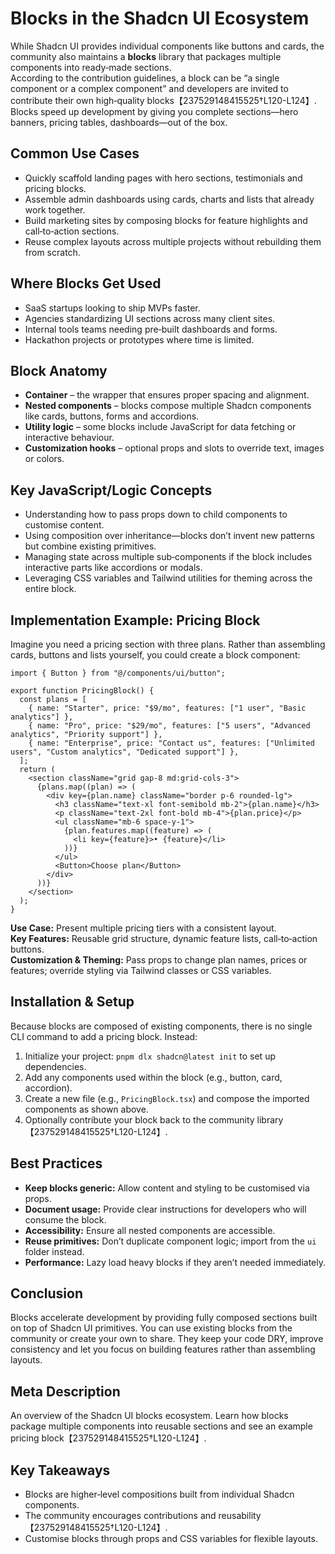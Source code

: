 # Blocks in the Shadcn UI Ecosystem

While Shadcn UI provides individual components like buttons and cards, the community also maintains a **blocks** library that packages multiple components into ready‑made sections.  
According to the contribution guidelines, a block can be “a single component or a complex component” and developers are invited to contribute their own high‑quality blocks【237529148415525†L120-L124】.  
Blocks speed up development by giving you complete sections—hero banners, pricing tables, dashboards—out of the box.

## Common Use Cases

- Quickly scaffold landing pages with hero sections, testimonials and pricing blocks.  
- Assemble admin dashboards using cards, charts and lists that already work together.  
- Build marketing sites by composing blocks for feature highlights and call‑to‑action sections.  
- Reuse complex layouts across multiple projects without rebuilding them from scratch.

## Where Blocks Get Used

- SaaS startups looking to ship MVPs faster.  
- Agencies standardizing UI sections across many client sites.  
- Internal tools teams needing pre‑built dashboards and forms.  
- Hackathon projects or prototypes where time is limited.

## Block Anatomy

- **Container** – the wrapper that ensures proper spacing and alignment.  
- **Nested components** – blocks compose multiple Shadcn components like cards, buttons, forms and accordions.  
- **Utility logic** – some blocks include JavaScript for data fetching or interactive behaviour.  
- **Customization hooks** – optional props and slots to override text, images or colors.

## Key JavaScript/Logic Concepts

- Understanding how to pass props down to child components to customise content.  
- Using composition over inheritance—blocks don’t invent new patterns but combine existing primitives.  
- Managing state across multiple sub‑components if the block includes interactive parts like accordions or modals.  
- Leveraging CSS variables and Tailwind utilities for theming across the entire block.

## Implementation Example: Pricing Block

Imagine you need a pricing section with three plans.  Rather than assembling cards, buttons and lists yourself, you could create a block component:

```tsx
import { Button } from "@/components/ui/button";

export function PricingBlock() {
  const plans = [
    { name: "Starter", price: "$9/mo", features: ["1 user", "Basic analytics"] },
    { name: "Pro", price: "$29/mo", features: ["5 users", "Advanced analytics", "Priority support"] },
    { name: "Enterprise", price: "Contact us", features: ["Unlimited users", "Custom analytics", "Dedicated support"] },
  ];
  return (
    <section className="grid gap-8 md:grid-cols-3">
      {plans.map((plan) => (
        <div key={plan.name} className="border p-6 rounded-lg">
          <h3 className="text-xl font-semibold mb-2">{plan.name}</h3>
          <p className="text-2xl font-bold mb-4">{plan.price}</p>
          <ul className="mb-6 space-y-1">
            {plan.features.map((feature) => (
              <li key={feature}>• {feature}</li>
            ))}
          </ul>
          <Button>Choose plan</Button>
        </div>
      ))}
    </section>
  );
}
```

**Use Case:** Present multiple pricing tiers with a consistent layout.  
**Key Features:** Reusable grid structure, dynamic feature lists, call‑to‑action buttons.  
**Customization & Theming:** Pass props to change plan names, prices or features; override styling via Tailwind classes or CSS variables.

## Installation & Setup

Because blocks are composed of existing components, there is no single CLI command to add a pricing block.  Instead:

1. Initialize your project: `pnpm dlx shadcn@latest init` to set up dependencies.  
2. Add any components used within the block (e.g., button, card, accordion).  
3. Create a new file (e.g., `PricingBlock.tsx`) and compose the imported components as shown above.  
4. Optionally contribute your block back to the community library【237529148415525†L120-L124】.

## Best Practices

- **Keep blocks generic:** Allow content and styling to be customised via props.  
- **Document usage:** Provide clear instructions for developers who will consume the block.  
- **Accessibility:** Ensure all nested components are accessible.  
- **Reuse primitives:** Don’t duplicate component logic; import from the `ui` folder instead.  
- **Performance:** Lazy load heavy blocks if they aren’t needed immediately.

## Conclusion

Blocks accelerate development by providing fully composed sections built on top of Shadcn UI primitives.  You can use existing blocks from the community or create your own to share.  They keep your code DRY, improve consistency and let you focus on building features rather than assembling layouts.

## Meta Description

An overview of the Shadcn UI blocks ecosystem.  Learn how blocks package multiple components into reusable sections and see an example pricing block【237529148415525†L120-L124】.

## Key Takeaways

- Blocks are higher‑level compositions built from individual Shadcn components.  
- The community encourages contributions and reusability【237529148415525†L120-L124】.  
- Customise blocks through props and CSS variables for flexible layouts.